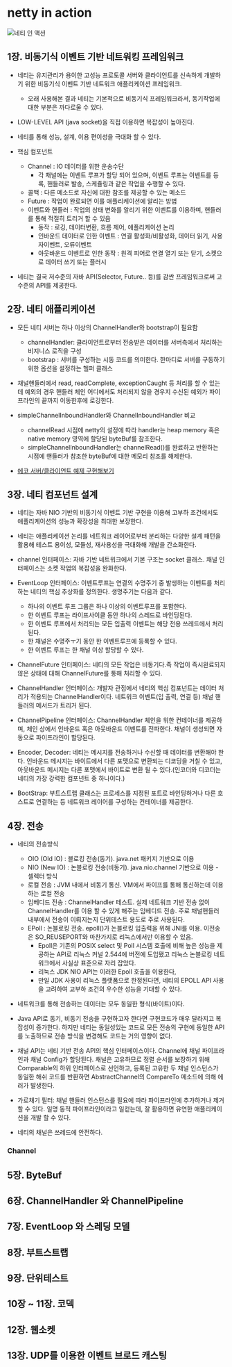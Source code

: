 # netty in action

![네티 인 액션](https://wikibook.co.kr/images/cover/l/9791158390327.jpg)

## 1장. 비동기식 이벤트 기반 네트워킹 프레임워크
- 네티는 유지관리가 용이한 고성능 프로토콜 서버와 클라이언트를 신속하게 개발하기 위한 비동기식 이벤트 기반 네트워크 애플리케이션 프레임워크.
    + 오래 사용해본 결과 네티는 기본적으로 비동기식 프레임워크라서, 동기작업에 대한 부분은 까다로울 수 있다.
    
- LOW-LEVEL API (java socket)을 직접 이용하면 복잡성이 높아진다.
   
- 네티를 통해 성능, 설계, 이용 편이성을 극대화 할 수 있다.

- 핵심 컴포넌트
    + Channel : IO 데이터를 위한 운송수단
        + 각 채널에는 이벤트 루프가 할당 되어 있으며, 이벤트 루프는 이벤트를 등록, 핸들러로 발송, 스케쥴링과 같은 작업을 수행할 수 있다.
    + 콜백 : 다른 메소드로 자신에 대한 참조를 제공할 수 있는 메소드
    + Future : 작업이 완료되면 이를 애플리케이션에 알리는 방법
    + 이벤트와 핸들러 : 작업의 상태 변화를 알리기 위한 이벤트를 이용하며, 핸들러를 통해 적절히 트리거 할 수 있음
        + 동작 : 로깅, 데이터변환, 흐름 제어, 애플리케이션 논리
        + 인바운드 데이터로 인한 이벤트 : 연결 활성화/비활성화, 데이터 읽기, 사용자이벤트, 오류이벤트
        + 아웃바운드 이벤트로 인한 동작 : 원격 피어로 연결 열기 또는 닫기, 소켓으로 데이터 쓰기 또는 플러시
    
    
- 네티는 결국 저수준의 자바 API(Selector, Future.. 등)를 감싼 프레임워크로써 고수준의 API를 제공한다.

## 2장. 네티 애플리케이션
- 모든 네티 서버는 하나 이상의 ChannelHandler와 bootstrap이 필요함
    + channelHandler: 클라이언트로부터 전송받은 데이터를 서버측에서 처리하는 비지니스 로직을 구성
    + bootstrap : 서버를 구성하는 시동 코드를 의미한다. 한마디로 서버를 구동하기 위한 옵션을 설정하는 헬퍼 클래스  
- 채널핸들러에서 read, readComplete, exceptionCaught 등 처리를 할 수 있는데 예외의 경우 핸들러 체인 어디에서도 처리되지 않을 경우지 수신된 예외가 파이프라인의 끝까지 이동한후에 로깅한다.

- simpleChannelInboundHandler와 ChannelInboundHandler 비교
    + channelRead 시점에 netty의 설정에 따라 handler는 heap memory 혹은 native memory 영역에 할당된 byteBuf를 참조한다.
    + simpleChannelInboundHandler는 channelRead()를 완료하고 반환하는 시점에 핸들러가 참조한 byteBuf에 대한 메모리 참조를 해제한다. 

- [에코 서버/클라이언트 예제 구현해보기](https://swiftymind.tistory.com/56?category=694951)     
   

## 3장. 네티 컴포넌트 설계

- 네티는 자바 NIO 기반의 비동기식 이벤트 기반 구현을 이용해 고부하 조건에서도 애플리케이션의 성능과 확장성을 최대한 보장한다.
- 네티는 애플리케이션 논리를 네트워크 레이어로부터 분리하는 다양한 설계 패턴을 활용해 테스트 용이성, 모듈성, 재사용성을 극대화해 개발을 간소화한다.

- channel 인터페이스: 자바 기반 네트워크에서 기본 구조는 socket 클래스. 채널 인터페이스는 소켓 작업의 복잡성을 완화한다.
- EventLoop 인터페이스: 이벤트루프는 연결의 수명주기 중 발생하는 이벤트를 처리하는 네티의 핵심 추상화를 정의한다. 생명주기는 다음과 같다.
    + 하나의 이벤트 루프 그룹은 하나 이상의 이벤트루프를 포함한다.
    + 한 이벤트 루프는 라이프사이클 동안 하나의 스레드로 바인딩된다.
    + 한 이벤트 루프에서 처리되는 모든 입출력 이벤트는 해당 전용 쓰레드에서 처리된다.
    + 한 채널은 수명주ㅜ기 동안 한 이벤트루프에 등록할 수 있다.
    + 한 이벤트 루프는 한 채널 이상 할당할 수 있다.
    
- ChannelFuture 인터페이스: 네티의 모든 작업은 비동기다.즉 작업이 즉시완료되지 않은 상태에 대해 ChannelFuture를 통해 처리할 수 있다.
- ChannelHandler 인터페이스: 개발자 관점에서 네티의 핵심 컴포넌트는 데이터 처리가 적용되는 ChannelHandler이다. 네트워크 이벤트(입 출력, 연결 등) 채널 핸들러의 메서드가 트리거 된다.
- ChannelPipeline 인터페이스: ChannelHandler 체인을 위한 컨테이너를 제공하며, 체인 상에서 인바운드 혹은 아웃바운드 이벤트를 전파한다. 채널이 생성되면 자동으로 파이프라인이 할당된다.
- Encoder, Decoder: 네티는 메시지를 전송하거나 수신할 때 데이터를 변환해야 한다. 인바운드 메시지는 바이트에서 다른 포맷으로 변환되는 디코딩을 거칠 수 있고, 아웃바운드 메시지는 다른 포맷에서 바이트로 변환 될 수 있다.(인코더와 디코더는 네티의 가장 강력한 컴포넌트 중 하나이다.)
- BootStrap: 부트스트랩 클래스는 프로세스를 지정된 포트로 바인딩하거나 다른 호스트로 연결하는 등 네트워크 레이어를 구성하는 컨테이너를 제공한다.   

## 4장. 전송
- 네티의 전송방식
    + OIO (Old IO) : 블로킹 전송(동기). java.net 패키지 기반으로 이용
    + NIO (New IO) : 논블로킹 전송(비동기). java.nio.channel 기반으로 이용 - 셀렉터 방식
    + 로컬 전송 : JVM 내에서 비동기 통신. VM에서 파이프를 통해 통신하는데 이용하는 로컬 전송
    + 임베디드 전송 : ChannelHandler 테스트. 실제 네트워크 기반 전송 없이 ChannelHandler를 이용 할 수 있게 해주는 임베디드 전송. 주로 채널핸들러 내부에서 전송이 이뤄지는지 단위테스트 용도로 주로 사용된다.  
    + EPoll : 논블로킹 전송. epoll()가 논블로킹 입출력을 위해 JNI를 이용. 이전송은 SO_REUSEPORT와 마찬가지로 리눅스에서만 이용할 수 있음.
        + Epoll은 기존의 POSIX select 및 Poll 시스템 호출에 비해 높은 성능을 제공하는 API로 리눅스 커널 2.544에 버전에 도입됐고 리눅스 논블로킹 네트워크에서 사실상 표준으로 자리 잡았다.
        + 리눅스 JDK NIO API는 이러한 Epoll 호출을 이용한다,
        + 만일 JDK 사용이 리눅스 플랫폼으로 한정된다면, 네티의 EPOLL API 사용을 고려하여 고부하 조건의 우수한 성능을 기대할 수 있다.

- 네트워크를 통해 전송하는 데이터는 모두 동일한 형식(바이트)이다.
- Java API로 동기, 비동기 전송을 구현하고자 한다면 구현코드가 매우 달라지고 복잡성이 증가한다. 하지만 네티는 동일성있는 코드로 모든 전송의 구현에 동일한 API를 노출하므로 전송 방식을 변경해도 코드는 거의 영향이 없다.

- 채널 API는 네티 기반 전송 API의 핵심 인터페이스이다. Channel에 채널 파이프라인과 채널 Config가 할당된다. 채널은 고유하므로 정렬 순서를 보장하기 위해 Comparable의 하위 인터페이스로 선언하고, 등록된 고유한 두 채널 인스턴스가 동일한 해쉬 코드를 반환하면 AbstractChannel의 CompareTo 메소드에 의해 에러가 발생한다.
- 가로채기 필터: 채널 핸들러 인스턴스를 필요에 따라 파이프라인에 추가하거나 제거할 수 있다. 일명 동적 파이프라인이라고 일컫는데, 잘 활용하면 유연한 애플리케이션을 개발 할 수 있다.
- 네티의 채널은 쓰레드에 안전하다.



### Channel 

## 5장. ByteBuf

## 6장. ChannelHandler 와 ChannelPipeline

## 7장. EventLoop 와 스레딩 모델

## 8장. 부트스트랩

## 9장. 단위테스트

## 10장 ~ 11장. 코덱

## 12장. 웹소켓

## 13장. UDP를 이용한 이벤트 브로드 캐스팅
